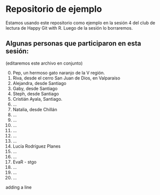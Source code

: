 # Repositorio de ejemplo
Estamos usando este repositorio como ejemplo en la sesión 4 del club de lectura de Happy Git with R. Luego de la sesión lo borraremos.

## Algunas personas que participaron en esta sesión:
(editaremos este archivo en conjunto)


0. Pep, un hermoso gato naranjo de la V región.
1. Riva, desde el cerro San Juan de Dios, en Valparaíso
2. Alejandra, desde Santiago
3. Gaby, desde Santiago
4. Steph, desde Santiago
5. Cristián Ayala, Santiago.
6. ...
7. Natalia, desde Chillán
8. ...
9. ...
10. ...
11. ...
12. ...
13. ...
14. Lucía Rodríguez Planes
15. ...
16. ...
17. EvaR - stgo
18. ...
19. ...
20. ...

adding a line
